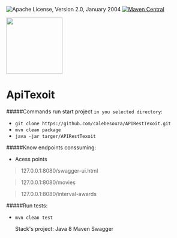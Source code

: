 ![Apache License, Version 2.0, January 2004](https://img.shields.io/github/license/apache/maven.svg?label=License)
[![Maven Central](https://img.shields.io/maven-central/v/org.apache.maven/apache-maven.svg?label=Maven%20Central)](https://search.maven.org/#search%7Cgav%7C1%7Cg%3A%22org.apache.maven%22%20AND%20a%3A%22apache-maven%22)

<img src="https://raw.githubusercontent.com/swagger-api/swagger.io/wordpress/images/assets/SWU-logo-clr.png" width="150">

# ApiTexoit

  
#####Commands run start project `in you selected directory`:

- `git clone https://github.com/calebesouza/APIRestTexoit.git`
- `mvn clean package`
- `java -jar targer/APIRestTexoit`


#####Know endpoints conssuming:
  
  - Acess points
  
  > 127.0.0.1:8080/swagger-ui.html
  
  > 127.0.0.1:8080/movies

  > 127.0.0.1:8080/interval-awards

  
#####Run tests: 
- `mvn clean test`


    Stack's project:
    Java 8
    Maven
    Swagger